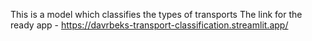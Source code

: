 This is a model which classifies the types of transports
The link for the ready app - https://davrbeks-transport-classification.streamlit.app/
